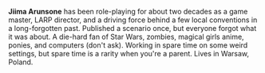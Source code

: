 **Jiima Arunsone** has been role-playing for about two decades as a game master, LARP director, and a driving force behind a few local conventions in a long-forgotten past. Published a scenario once, but everyone forgot what it was about. A die-hard fan of Star Wars, zombies, magical girls anime, ponies, and computers (don't ask). Working in spare time on some weird settings, but spare time is a rarity when you're a parent. Lives in Warsaw, Poland.